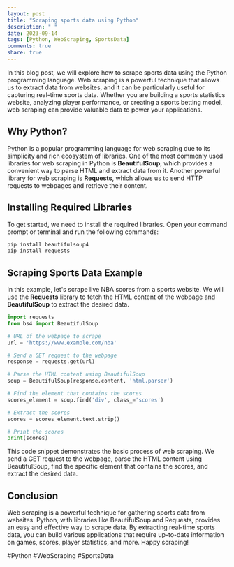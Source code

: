 ```yaml
---
layout: post
title: "Scraping sports data using Python"
description: " "
date: 2023-09-14
tags: [Python, WebScraping, SportsData]
comments: true
share: true
---
```


In this blog post, we will explore how to scrape sports data using the Python programming language. Web scraping is a powerful technique that allows us to extract data from websites, and it can be particularly useful for capturing real-time sports data. Whether you are building a sports statistics website, analyzing player performance, or creating a sports betting model, web scraping can provide valuable data to power your applications.

## Why Python?

Python is a popular programming language for web scraping due to its simplicity and rich ecosystem of libraries. One of the most commonly used libraries for web scraping in Python is **BeautifulSoup**, which provides a convenient way to parse HTML and extract data from it. Another powerful library for web scraping is **Requests**, which allows us to send HTTP requests to webpages and retrieve their content.

## Installing Required Libraries

To get started, we need to install the required libraries. Open your command prompt or terminal and run the following commands:

```python
pip install beautifulsoup4
pip install requests
```

## Scraping Sports Data Example

In this example, let's scrape live NBA scores from a sports website. We will use the **Requests** library to fetch the HTML content of the webpage and **BeautifulSoup** to extract the desired data.

```python
import requests
from bs4 import BeautifulSoup

# URL of the webpage to scrape
url = 'https://www.example.com/nba'

# Send a GET request to the webpage
response = requests.get(url)

# Parse the HTML content using BeautifulSoup
soup = BeautifulSoup(response.content, 'html.parser')

# Find the element that contains the scores
scores_element = soup.find('div', class_='scores')

# Extract the scores
scores = scores_element.text.strip()

# Print the scores
print(scores)
```

This code snippet demonstrates the basic process of web scraping. We send a GET request to the webpage, parse the HTML content using BeautifulSoup, find the specific element that contains the scores, and extract the desired data.

## Conclusion

Web scraping is a powerful technique for gathering sports data from websites. Python, with libraries like BeautifulSoup and Requests, provides an easy and effective way to scrape data. By extracting real-time sports data, you can build various applications that require up-to-date information on games, scores, player statistics, and more. Happy scraping!

#Python #WebScraping #SportsData